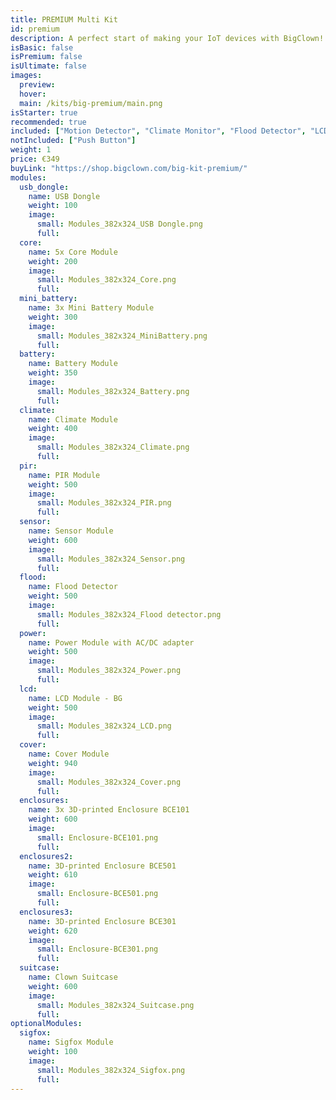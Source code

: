 ```yaml
---
title: PREMIUM Multi Kit
id: premium
description: A perfect start of making your IoT devices with BigClown!
isBasic: false
isPremium: false
isUltimate: false
images:
  preview:
  hover:
  main: /kits/big-premium/main.png
isStarter: true
recommended: true
included: ["Motion Detector", "Climate Monitor", "Flood Detector", "LCD Thermostat", "Controller"]
notIncluded: ["Push Button"]
weight: 1
price: €349
buyLink: "https://shop.bigclown.com/big-kit-premium/"
modules:
  usb_dongle:
    name: USB Dongle
    weight: 100
    image:
      small: Modules_382x324_USB Dongle.png
      full:
  core:
    name: 5x Core Module
    weight: 200
    image:
      small: Modules_382x324_Core.png
      full:
  mini_battery:
    name: 3x Mini Battery Module
    weight: 300
    image:
      small: Modules_382x324_MiniBattery.png
      full:
  battery:
    name: Battery Module
    weight: 350
    image:
      small: Modules_382x324_Battery.png
      full:
  climate:
    name: Climate Module
    weight: 400
    image:
      small: Modules_382x324_Climate.png
      full:
  pir:
    name: PIR Module
    weight: 500
    image:
      small: Modules_382x324_PIR.png
      full:
  sensor:
    name: Sensor Module
    weight: 600
    image:
      small: Modules_382x324_Sensor.png
      full:
  flood:
    name: Flood Detector
    weight: 500
    image:
      small: Modules_382x324_Flood detector.png
      full:
  power:
    name: Power Module with AC/DC adapter
    weight: 500
    image:
      small: Modules_382x324_Power.png
      full:
  lcd:
    name: LCD Module - BG
    weight: 500
    image:
      small: Modules_382x324_LCD.png
      full:
  cover:
    name: Cover Module
    weight: 940
    image:
      small: Modules_382x324_Cover.png
      full:
  enclosures:
    name: 3x 3D-printed Enclosure BCE101
    weight: 600
    image:
      small: Enclosure-BCE101.png
      full:
  enclosures2:
    name: 3D-printed Enclosure BCE501
    weight: 610
    image:
      small: Enclosure-BCE501.png
      full:
  enclosures3:
    name: 3D-printed Enclosure BCE301
    weight: 620
    image:
      small: Enclosure-BCE301.png
      full:
  suitcase:
    name: Clown Suitcase
    weight: 600
    image:
      small: Modules_382x324_Suitcase.png
      full:
optionalModules:
  sigfox:
    name: Sigfox Module
    weight: 100
    image:
      small: Modules_382x324_Sigfox.png
      full:
---
```

